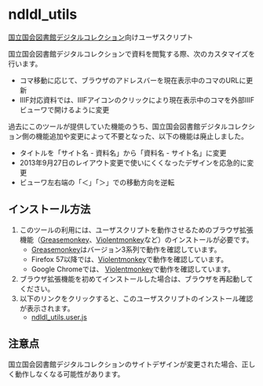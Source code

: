 # ndldl_utils

[国立国会図書館デジタルコレクション]向けユーザスクリプト

国立国会図書館デジタルコレクションで資料を閲覧する際、次のカスタマイズを行います。
- コマ移動に応じて、ブラウザのアドレスバーを現在表示中のコマのURLに更新
- IIIF対応資料では、IIIFアイコンのクリックにより現在表示中のコマを外部IIIFビューワで開けるように変更

過去にこのツールが提供していた機能のうち、国立国会図書館デジタルコレクション側の機能追加や変更によって不要となった、以下の機能は廃止しました。
- タイトルを「サイト名 - 資料名」から「資料名 - サイト名」に変更
- 2013年9月27日のレイアウト変更で使いにくくなったデザインを応急的に変更
- ビューワ左右端の「＜」「＞」での移動方向を逆転

[国立国会図書館デジタルコレクション]: http://dl.ndl.go.jp/
[Greasemonkey]: https://addons.mozilla.org/firefox/addon/greasemonkey/
[Violentmonkey]: https://addons.mozilla.org/firefox/addon/violentmonkey/

## インストール方法

1. このツールの利用には、ユーザスクリプトを動作させるためのブラウザ拡張機能（[Greasemonkey]、[Violentmonkey]など）のインストールが必要です。
    - [Greasemonkey]はバージョン3系列で動作を確認しています。
    - Firefox 57以降では、[Violentmonkey]で動作を確認しています。
    - Google Chromeでは、 [Violentmonkey](https://chrome.google.com/webstore/detail/violentmonkey/jinjaccalgkegednnccohejagnlnfdag)で動作を確認しています。
2. ブラウザ拡張機能を初めてインストールした場合は、ブラウザを再起動してください。
3. 以下のリンクをクリックすると、このユーザスクリプトのインストール確認が表示されます。
    - [ndldl_utils.user.js](https://github.com/2SC1815J/ndldl_utils/raw/master/ndldl_utils.user.js)

## 注意点

国立国会図書館デジタルコレクションのサイトデザインが変更された場合、正しく動作しなくなる可能性があります。
